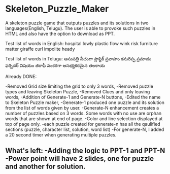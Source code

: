 # Skeleton_Puzzle_Maker
 A skeleton puzzle game that outputs puzzles and its solutions in two languages(English, Telugu). The user is able to provoke such puzzles in HTML and also have the option to download as PPT.

 Test list of words in English:
 hospital
lowly
plastic
flow
wink
risk
furniture
matter
giraffe
curl
impolite
heady	


 Test list of words in Telugu:
ఆసుపత్రి
నీచంగా
ప్లాస్టిక్
ప్రవాహం
కనురెప్ప
ప్రమాదం
ఫర్నిచర్
విషయం
జిరాఫీ
వంకరగా
అసభ్యకరమైన
తలకాయ

Already DONE: 

-Removed Grid size limiting the grid to only 3 words,
-Removed puzzle types and leaving Skeleton Puzzle,
-Removed Clues and only leaving words,
-Addition of Generate-1 and Generate-N buttons,
-Edited the name to Skeleton Puzzle maker,
-Generate-1 produced one puzzle and its solution from the list of words given by user.
-Generate-N enhancement creates a number of puzzles based on 3 words.  Some words with no use are orphan words that are shown at end of page. 
-Color and line selection displayed at top of page only.
-each puzzle created for generate-n has all the qaulified sections (puzzle, character list, solution, word list)
-For generate-N, I added a 20 second timer when generating multiple puzzles.

What's left: 
-Adding the logic to PPT-1 and PPT-N
-Power point will have 2 slides, one for puzzle and another for solution.
-